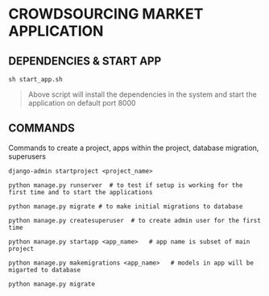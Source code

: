 # CROWDSOURCING MARKET APPLICATION

## DEPENDENCIES & START APP
```
sh start_app.sh
```
> Above script will install the dependencies in the system and start the application on default port 8000

## COMMANDS
Commands to create a project, apps within the project, database migration, superusers
```
django-admin startproject <project_name>
```
```
python manage.py runserver  # to test if setup is working for the first time and to start the applications
```
```
python manage.py migrate # to make initial migrations to database
```
```
python manage.py createsuperuser  # to create admin user for the first time
```
```
python manage.py startapp <app_name>   # app name is subset of main project
```
```
python manage.py makemigrations <app_name>   # models in app will be migarted to database

python manage.py migrate
```